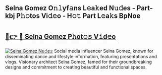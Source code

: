 ## Selna Gomez O𝚗𝚕yf𝚊ns L𝚎a𝚔ed N𝚞𝚍es - Part-kbj P𝚑𝚘tos Vi𝚍𝚎o - H𝚘𝚝 Part L𝚎a𝚔s BpNoe

# <h2><a href="http://kf217x.oniu.top/?m=Selna+Gomez">🔗👉 🔴 Selna Gomez P𝚑ot𝚘𝚜 V𝚒d𝚎o</a></h2>

[![Selna Gomez Nu𝚍e𝚜](https://i.imgur.com/0qMVB7G.gif)](http://kf217x.oniu.top/?m=Selna+Gomez)
Social media influencer Selna Gomez, known for disseminating dance and lifestyle information, featuring presentations and vlogs. Visionary architect Selna Gomez, famed for their groundbreaking designs and commitment to creating beautiful and functional spaces.  
